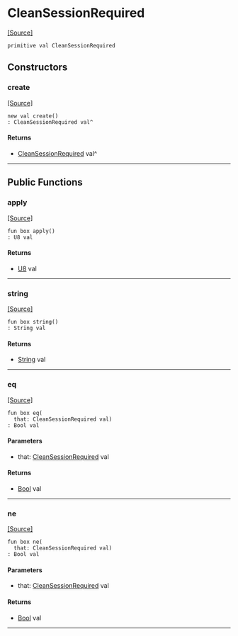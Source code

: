 # CleanSessionRequired
<span class="source-link">[[Source]](src/mqtt-primitives/errorCodes.md#L-0-25)</span>
```pony
primitive val CleanSessionRequired
```

## Constructors

### create
<span class="source-link">[[Source]](src/mqtt-primitives/errorCodes.md#L-0-25)</span>


```pony
new val create()
: CleanSessionRequired val^
```

#### Returns

* [CleanSessionRequired](mqtt-primitives-CleanSessionRequired.md) val^

---

## Public Functions

### apply
<span class="source-link">[[Source]](src/mqtt-primitives/errorCodes.md#L-0-25)</span>


```pony
fun box apply()
: U8 val
```

#### Returns

* [U8](builtin-U8.md) val

---

### string
<span class="source-link">[[Source]](src/mqtt-primitives/errorCodes.md#L-0-25)</span>


```pony
fun box string()
: String val
```

#### Returns

* [String](builtin-String.md) val

---

### eq
<span class="source-link">[[Source]](src/mqtt-primitives/errorCodes.md#L-0-25)</span>


```pony
fun box eq(
  that: CleanSessionRequired val)
: Bool val
```
#### Parameters

*   that: [CleanSessionRequired](mqtt-primitives-CleanSessionRequired.md) val

#### Returns

* [Bool](builtin-Bool.md) val

---

### ne
<span class="source-link">[[Source]](src/mqtt-primitives/errorCodes.md#L-0-25)</span>


```pony
fun box ne(
  that: CleanSessionRequired val)
: Bool val
```
#### Parameters

*   that: [CleanSessionRequired](mqtt-primitives-CleanSessionRequired.md) val

#### Returns

* [Bool](builtin-Bool.md) val

---

